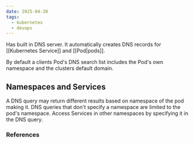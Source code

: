 ```yaml
---
date: 2025-04-30
tags:
  - kubernetes
  - devops
---
```

Has built in DNS server. It automatically creates DNS records for [[Kubernetes Service]] and [[Pod|pods]]. 

By default a clients Pod's DNS search list includes the Pod's own namespace and the clusters default domain. 

## Namespaces and Services

A DNS query may return different results based on namespace of the pod making it. DNS queries that don't specify a namespace are limited to the pod's namespace. Access Services in other namespaces by specifying it in the DNS query.




### References

